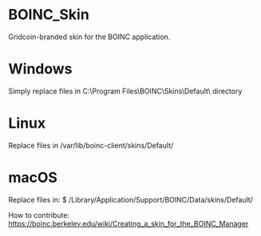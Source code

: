 # BOINC_Skin
Gridcoin-branded skin for the BOINC application.

# Windows
Simply replace files in C:\Program Files\BOINC\Skins\Default\ directory

# Linux
Replace files in /var/lib/boinc-client/skins/Default/

# macOS
Replace files in: $ /Library/Application/Support/BOINC/Data/skins/Default/

How to contribute: https://boinc.berkeley.edu/wiki/Creating_a_skin_for_the_BOINC_Manager
